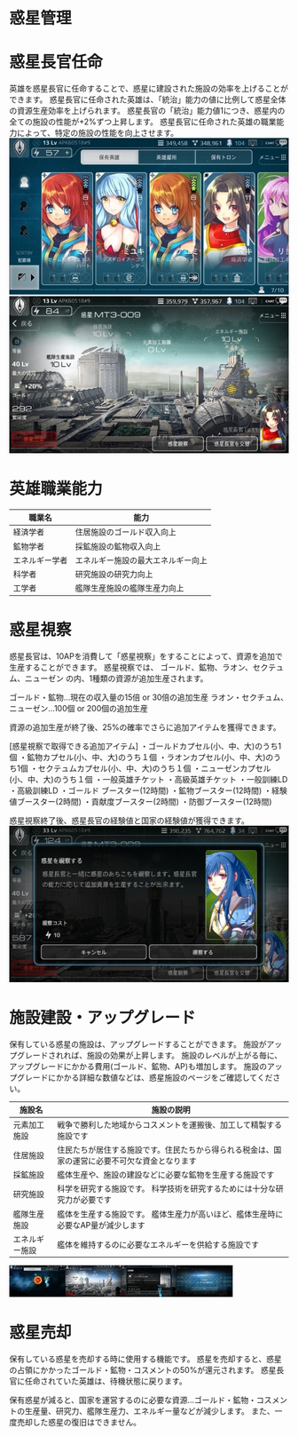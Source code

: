 # 惑星管理

# 惑星長官任命
英雄を惑星長官に任命することで、惑星に建設された施設の効率を上げることができます。
惑星長官に任命された英雄は、「統治」能力の値に比例して惑星全体の資源生産効率を上げられます。
惑星長官の「統治」能力値1につき、惑星内の全ての施設の性能が+2%ずつ上昇します。
惑星長官に任命された英雄の職業能力によって、特定の施設の性能を向上させます。
![](_images/1432106246.jpg) ![](_images/1432106270.jpg)


# 英雄職業能力
| 職業名 | 	能力 |
| --- | --- |
|経済学者| 住居施設のゴールド収入向上 |
|鉱物学者| 	採鉱施設の鉱物収入向上|
|エネルギー学者| エネルギー施設の最大エネルギー向上 |
|科学者|研究施設の研究力向上|
|工学者|艦隊生産施設の艦隊生産力向上|

# 惑星視察
惑星長官は、10APを消費して「惑星視察」をすることによって、資源を追加で生産することができます。
惑星視察では、
ゴールド、鉱物、ラオン、セクテュム、ニューゼン
の内、1種類の資源が追加生産されます。

ゴールド・鉱物…現在の収入量の15倍 or 30倍の追加生産
ラオン・セクチュム、ニューゼン…100個 or 200個の追加生産

資源の追加生産が終了後、25%の確率でさらに追加アイテムを獲得できます。

[惑星視察で取得できる追加アイテム]
・ゴールドカプセル(小、中、大)のうち1個
・鉱物カプセル(小、中、大)のうち１個
・ラオンカプセル(小、中、大)のうち1個
・セクテュムカプセル(小、中、大)のうち１個
・ニューゼンカプセル(小、中、大)のうち１個
・一般英雄チケット
・高級英雄チケット
・一般訓練LD
・高級訓練LD
・ゴールド ブースター(12時間)
・鉱物ブースター(12時間)
・経験値ブースター(2時間)
・貢献度ブースター(2時間)
・防御ブースター(12時間)

惑星視察終了後、惑星長官の経験値と国家の経験値が獲得できます。
![](_images/1432107915.jpg)

# 施設建設・アップグレード
保有している惑星の施設は、アップグレードすることができます。
施設がアップグレードされれば、施設の効果が上昇します。
施設のレベルが上がる毎に、アップグレードにかかる費用(ゴールド、鉱物、AP)も増加します。
施設のアップグレードにかかる詳細な数値などは、惑星施設のページをご確認してください。

| 施設名 | 	施設の説明 |
| --- | --- |
|元素加工施設| 戦争で勝利した地域からコスメントを運搬後、加工して精製する施設です |
|住居施設| 住民たちが居住する施設です。住民たちから得られる税金は、国家の運営に必要不可欠な資金となります|
|採鉱施設| 艦体生産や、施設の建設などに必要な鉱物を生産する施設です |
|研究施設|科学を研究する施設です。 科学技術を研究するためには十分な研究力が必要です|
|艦隊生産施設|艦体を生産する施設です。 艦体生産力が高いほど、艦体生産時に必要なAP量が減少します|
|エネルギー施設|艦体を維持するのに必要なエネルギーを供給する施設です|

<img src="_images/a.jpg" width="20%"><img src="_images/b.jpg" width="20%"><img src="_images/c.jpg" width="20%"><img src="_images/d.jpg" width="20%">

# 惑星売却
保有している惑星を売却する時に使用する機能です。
惑星を売却すると、惑星の占領にかかったゴールド・鉱物・コスメントの50%が還元されます。
惑星長官に任命されていた英雄は、待機状態に戻ります。

保有惑星が減ると、国家を運営するのに必要な資源…ゴールド・鉱物・コスメントの生産量、研究力、艦隊生産力、エネルギー量などが減少します。
また、一度売却した惑星の復旧はできません。